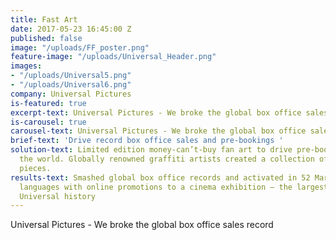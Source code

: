 ```yaml
---
title: Fast Art
date: 2017-05-23 16:45:00 Z
published: false
image: "/uploads/FF_poster.png"
feature-image: "/uploads/Universal_Header.png"
images:
- "/uploads/Universal5.png"
- "/uploads/Universal6.png"
company: Universal Pictures
is-featured: true
excerpt-text: Universal Pictures - We broke the global box office sales record
is-carousel: true
carousel-text: Universal Pictures - We broke the global box office sales record
brief-text: 'Drive record box office sales and pre-bookings '
solution-text: Limited edition money-can’t-buy fan art to drive pre-bookings around
  the world. Globally renowned graffiti artists created a collection of twelve bespoke
  pieces.
results-text: Smashed global box office records and activated in 52 Markets with 37
  languages with online promotions to a cinema exhibition – the largest uptake in
  Universal history
---
```


Universal Pictures - We broke the global box office sales record